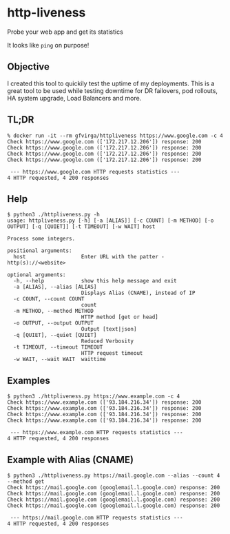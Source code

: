 # http-liveness
Probe your web app and get its statistics

It looks like `ping` on purpose!

## Objective
I created this tool to quickily test the uptime of my deployments. This is a great tool to be used while testing downtime for DR failovers, pod rollouts, HA system upgrade, Load Balancers and more.

## TL;DR

```shell
% docker run -it --rm gfvirga/httpliveness https://www.google.com -c 4
Check https://www.google.com (['172.217.12.206']) response: 200
Check https://www.google.com (['172.217.12.206']) response: 200
Check https://www.google.com (['172.217.12.206']) response: 200
Check https://www.google.com (['172.217.12.206']) response: 200

 --- https://www.google.com HTTP requests statistics ---
4 HTTP requested, 4 200 responses
```

## Help

```shell
$ python3 ./httpliveness.py -h
usage: httpliveness.py [-h] [-a [ALIAS]] [-c COUNT] [-m METHOD] [-o OUTPUT] [-q [QUIET]] [-t TIMEOUT] [-w WAIT] host

Process some integers.

positional arguments:
  host                  Enter URL with the patter - http(s)://<website>

optional arguments:
  -h, --help            show this help message and exit
  -a [ALIAS], --alias [ALIAS]
                        Displays Alias (CNAME), instead of IP
  -c COUNT, --count COUNT
                        count
  -m METHOD, --method METHOD
                        HTTP method [get or head]
  -o OUTPUT, --output OUTPUT
                        Output [text|json]
  -q [QUIET], --quiet [QUIET]
                        Reduced Verbosity
  -t TIMEOUT, --timeout TIMEOUT
                        HTTP request timeout
  -w WAIT, --wait WAIT  waittime
```

## Examples

```shell
$ python3 ./httpliveness.py https://www.example.com -c 4     
Check https://www.example.com (['93.184.216.34']) response: 200
Check https://www.example.com (['93.184.216.34']) response: 200
Check https://www.example.com (['93.184.216.34']) response: 200
Check https://www.example.com (['93.184.216.34']) response: 200

 --- https://www.example.com HTTP requests statistics ---
4 HTTP requested, 4 200 responses
```

## Example with Alias (CNAME)

```shell
$ python3 ./httpliveness.py https://mail.google.com --alias --count 4 --method get
Check https://mail.google.com (googlemail.l.google.com) response: 200
Check https://mail.google.com (googlemail.l.google.com) response: 200
Check https://mail.google.com (googlemail.l.google.com) response: 200
Check https://mail.google.com (googlemail.l.google.com) response: 200

 --- https://mail.google.com HTTP requests statistics ---
4 HTTP requested, 4 200 responses
```

